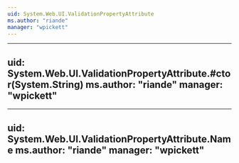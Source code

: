 ```yaml
---
uid: System.Web.UI.ValidationPropertyAttribute
ms.author: "riande"
manager: "wpickett"
---
```


---
uid: System.Web.UI.ValidationPropertyAttribute.#ctor(System.String)
ms.author: "riande"
manager: "wpickett"
---

---
uid: System.Web.UI.ValidationPropertyAttribute.Name
ms.author: "riande"
manager: "wpickett"
---
